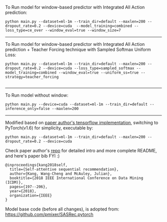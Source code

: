 To Run model for window-based predictor with Integrated All Action prediction:

```
python main.py --dataset=ml-1m --train_dir=default --maxlen=200 --dropout_rate=0.2 --device=cuda  --model_training=combined --loss_type=ce_over --window_eval=true --window_size=7

```
--- 

To Run model for window-based predictor with Integrated All Action prediction + Teacher Forcing technique with Sampled Softmax Uniform Loss:

```
python main.py --dataset=ml-1m --train_dir=default --maxlen=200 --dropout_rate=0.2 --device=cuda --loss_type=sampled_softmax --model_training=combined --window_eval=true --uniform_ss=true --strategy=teacher_forcing


```
--- 

To Run model without window:

```
python main.py --device=cuda --dataset=ml-1m --train_dir=default --inference_only=false --maxlen=200

```

---

Modified based on [paper author's tensorflow implementation](https://github.com/kang205/SASRec), switching to PyTorch(v1.6) for simplicity, executable by:

```python main.py --dataset=ml-1m --train_dir=default --maxlen=200 --dropout_rate=0.2 --device=cuda```

Check paper author's [repo](https://github.com/kang205/SASRec) for detailed intro and more complete README, and here's paper bib FYI :)

```
@inproceedings{kang2018self,
  title={Self-attentive sequential recommendation},
  author={Kang, Wang-Cheng and McAuley, Julian},
  booktitle={2018 IEEE International Conference on Data Mining (ICDM)},
  pages={197--206},
  year={2018},
  organization={IEEE}
}
```
Model base code (before all changes), is adopted from:
https://github.com/pmixer/SASRec.pytorch
